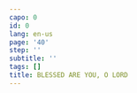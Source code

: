 ```yaml
---
capo: 0
id: 0
lang: en-us
page: '40'
step: ''
subtitle: ''
tags: []
title: BLESSED ARE YOU, O LORD
---
```

